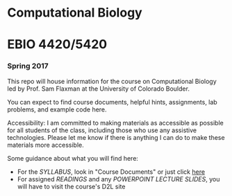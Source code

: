 # Computational Biology 
# EBIO 4420/5420
### Spring 2017

This repo will house information for the course on Computational Biology led by Prof. Sam Flaxman at the University of Colorado Boulder.

You can expect to find course documents, helpful hints, assignments, lab problems, and example code here.

Accessibility:  I am committed to making materials as accessible as possible for all students of the class, including those who use any assistive technologies.  Please let me know if there is anything I can do to make these materials more accessible.

Some guidance about what you will find here:

* For the *SYLLABUS*, look in "Course Documents" or just click [here](https://github.com/flaxmans/CompBio_on_git/blob/master/CourseDocuments/Syllabus.md)
* For assigned *READINGS* and any *POWERPOINT LECTURE SLIDES*, you will have to visit the course's D2L site

